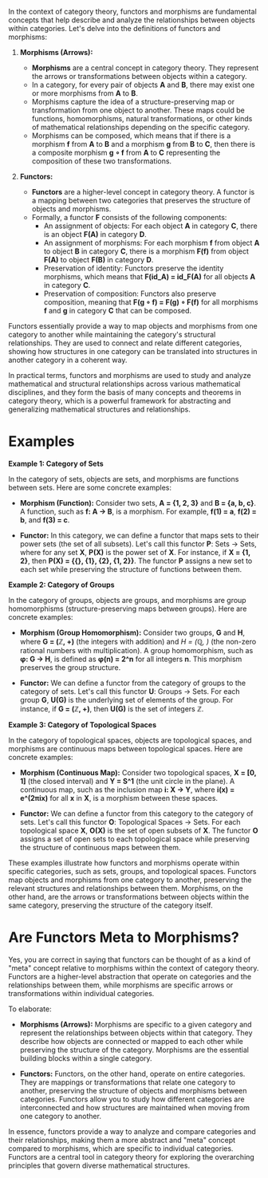 In the context of category theory, functors and morphisms are fundamental concepts that help describe and analyze the relationships between objects within categories. Let's delve into the definitions of functors and morphisms:

1. **Morphisms (Arrows):**
   - **Morphisms** are a central concept in category theory. They represent the arrows or transformations between objects within a category.
   - In a category, for every pair of objects **A** and **B**, there may exist one or more morphisms from **A** to **B**.
   - Morphisms capture the idea of a structure-preserving map or transformation from one object to another. These maps could be functions, homomorphisms, natural transformations, or other kinds of mathematical relationships depending on the specific category.
   - Morphisms can be composed, which means that if there is a morphism **f** from **A** to **B** and a morphism **g** from **B** to **C**, then there is a composite morphism **g ∘ f** from **A** to **C** representing the composition of these two transformations.

2. **Functors:**
   - **Functors** are a higher-level concept in category theory. A functor is a mapping between two categories that preserves the structure of objects and morphisms.
   - Formally, a functor **F** consists of the following components:
     - An assignment of objects: For each object **A** in category **C**, there is an object **F(A)** in category **D**.
     - An assignment of morphisms: For each morphism **f** from object **A** to object **B** in category **C**, there is a morphism **F(f)** from object **F(A)** to object **F(B)** in category **D**.
     - Preservation of identity: Functors preserve the identity morphisms, which means that **F(id_A) = id_F(A)** for all objects **A** in category **C**.
     - Preservation of composition: Functors also preserve composition, meaning that **F(g ∘ f) = F(g) ∘ F(f)** for all morphisms **f** and **g** in category **C** that can be composed.

Functors essentially provide a way to map objects and morphisms from one category to another while maintaining the category's structural relationships. They are used to connect and relate different categories, showing how structures in one category can be translated into structures in another category in a coherent way.

In practical terms, functors and morphisms are used to study and analyze mathematical and structural relationships across various mathematical disciplines, and they form the basis of many concepts and theorems in category theory, which is a powerful framework for abstracting and generalizing mathematical structures and relationships.

# Examples
**Example 1: Category of Sets**

In the category of sets, objects are sets, and morphisms are functions between sets. Here are some concrete examples:

- **Morphism (Function):** Consider two sets, **A = {1, 2, 3}** and **B = {a, b, c}**. A function, such as **f: A → B**, is a morphism. For example, **f(1) = a**, **f(2) = b**, and **f(3) = c**.

- **Functor:** In this category, we can define a functor that maps sets to their power sets (the set of all subsets). Let's call this functor **P**: Sets → Sets, where for any set **X**, **P(X)** is the power set of **X**. For instance, if **X = {1, 2}**, then **P(X) = {{}, {1}, {2}, {1, 2}}**. The functor **P** assigns a new set to each set while preserving the structure of functions between them.

**Example 2: Category of Groups**

In the category of groups, objects are groups, and morphisms are group homomorphisms (structure-preserving maps between groups). Here are concrete examples:

- **Morphism (Group Homomorphism):** Consider two groups, **G** and **H**, where **G = (ℤ, +)** (the integers with addition) and **H = (ℚ*, *)** (the non-zero rational numbers with multiplication). A group homomorphism, such as **φ: G → H**, is defined as **φ(n) = 2^n** for all integers **n**. This morphism preserves the group structure.

- **Functor:** We can define a functor from the category of groups to the category of sets. Let's call this functor **U**: Groups → Sets. For each group **G**, **U(G)** is the underlying set of elements of the group. For instance, if **G = (ℤ, +)**, then **U(G)** is the set of integers **ℤ**.

**Example 3: Category of Topological Spaces**

In the category of topological spaces, objects are topological spaces, and morphisms are continuous maps between topological spaces. Here are concrete examples:

- **Morphism (Continuous Map):** Consider two topological spaces, **X = [0, 1]** (the closed interval) and **Y = S^1** (the unit circle in the plane). A continuous map, such as the inclusion map **i: X → Y**, where **i(x) = e^(2πix)** for all **x** in **X**, is a morphism between these spaces.

- **Functor:** We can define a functor from this category to the category of sets. Let's call this functor **O**: Topological Spaces → Sets. For each topological space **X**, **O(X)** is the set of open subsets of **X**. The functor **O** assigns a set of open sets to each topological space while preserving the structure of continuous maps between them.

These examples illustrate how functors and morphisms operate within specific categories, such as sets, groups, and topological spaces. Functors map objects and morphisms from one category to another, preserving the relevant structures and relationships between them. Morphisms, on the other hand, are the arrows or transformations between objects within the same category, preserving the structure of the category itself.


# Are Functors Meta to Morphisms?
Yes, you are correct in saying that functors can be thought of as a kind of "meta" concept relative to morphisms within the context of category theory. Functors are a higher-level abstraction that operate on categories and the relationships between them, while morphisms are specific arrows or transformations within individual categories.

To elaborate:

- **Morphisms (Arrows):** Morphisms are specific to a given category and represent the relationships between objects within that category. They describe how objects are connected or mapped to each other while preserving the structure of the category. Morphisms are the essential building blocks within a single category.

- **Functors:** Functors, on the other hand, operate on entire categories. They are mappings or transformations that relate one category to another, preserving the structure of objects and morphisms between categories. Functors allow you to study how different categories are interconnected and how structures are maintained when moving from one category to another.

In essence, functors provide a way to analyze and compare categories and their relationships, making them a more abstract and "meta" concept compared to morphisms, which are specific to individual categories. Functors are a central tool in category theory for exploring the overarching principles that govern diverse mathematical structures.